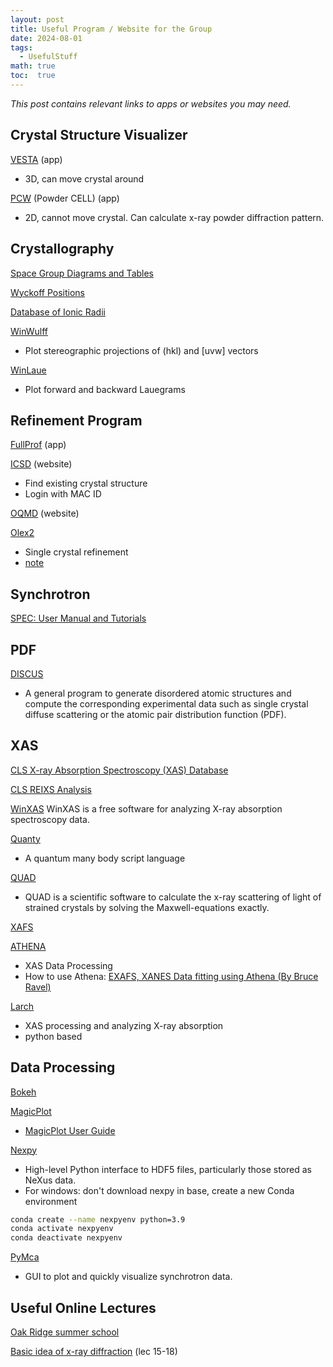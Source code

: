 ```yaml
---
layout: post
title: Useful Program / Website for the Group
date: 2024-08-01
tags: 
  - UsefulStuff
math: true
toc:  true
---
```


_This post contains relevant links to apps or websites you may need._

## Crystal Structure Visualizer 
<a href="https://jp-minerals.org/vesta/en/download.html">VESTA</a> (app)
- 3D, can move crystal around

<a href="http://mill2.chem.ucl.ac.uk/ccp/web-mirrors/powdcell/a_v/v_1/powder/e_cell.html">PCW</a> (Powder CELL) (app)
- 2D, cannot move crystal. Can calculate x-ray powder diffraction pattern. 

## Crystallography 
<a href="http://img.chem.ucl.ac.uk/sgp/large/sgp.htm">Space Group Diagrams and Tables</a>

<a href="https://www.cryst.ehu.es/cgi-bin/cryst/programs/nph-wp-list">Wyckoff Positions</a>

<a href="http://abulafia.mt.ic.ac.uk/shannon/ptable.php">Database of Ionic Radii</a>

<a href="http://www.jcrystal.com/products/winwulff/">WinWulff</a>
- Plot stereographic projections of (hkl) and [uvw] vectors 

<a href="http://jcrystal.com/products/winlaue/index.htm">WinLaue</a>
- Plot forward and backward Lauegrams

## Refinement Program
<a href="https://www.ill.eu/sites/fullprof/php/downloads.html">FullProf</a> (app)

<a href="https://icsd-fiz-karlsruhe-de.libaccess.lib.mcmaster.ca/search/basic.xhtml;jsessionid=6FAAD006C7DC776D497945357FCAD835">ICSD</a>  (website)
- Find existing crystal structure
- Login with MAC ID

<a href="https://oqmd.org/">OQMD</a> (website)

<a href="https://www.olexsys.org/olex2/">Olex2</a>
- Single crystal refinement
- <a href="https://www.chem.ubc.ca/sites/default/files/wysiwyg_uploads/facilities/x-ray/ilia_guzei_notes_on_olex2.pdf">note</a>

## Synchrotron
<a href="https://certif.com/spec_manual/idx.html">SPEC: User Manual and Tutorials</a>

## PDF
<a href="https://tproffen.github.io/DiffuseCode/">DISCUS</a>
- A general program to generate disordered atomic structures and compute the corresponding experimental data such as single crystal diffuse scattering or the atomic pair distribution function (PDF).

## XAS

<a href="https://xasdb.lightsource.ca/">CLS X-ray Absorption Spectroscopy (XAS) Database</a>

<a href="https://pypi.org/project/reixs/">CLS REIXS Analysis</a>

<a href="https://winxas.de/">WinXAS</a>
WinXAS is a free software for analyzing X-ray absorption spectroscopy data.

<a href="https://www.quanty.org/start">Quanty</a>
- A quantum many body script language

<a href="https://quad.x-ray.center/">QUAD</a>
- QUAD is a scientific software to calculate the x-ray scattering of light of strained crystals by solving the Maxwell-equations exactly.

<a href="https://xafs.xrayabsorption.org/">XAFS</a>

<a href="https://bruceravel.github.io/demeter/documents/Athena/index.html">ATHENA</a>
- XAS Data Processing
- How to use Athena:  <a href="https://www.youtube.com/playlist?list=PLyzX_pouV65vbohf_puwlg9fGNjJGpKpd">EXAFS, XANES Data fitting using Athena (By Bruce Ravel)</a>

<a href="https://xraypy.github.io/xraylarch/">Larch</a>
- XAS processing and analyzing X-ray absorption
- python based

## Data Processing
<a href="http://bokeh.org/">Bokeh</a>

<a href="https://magicplot.com/index.php#home">MagicPlot</a>
- <a href="https://magicplot.com/wiki/manual">MagicPlot User Guide</a>

<a href="https://nexpy.github.io/nexpy/includeme.html">Nexpy</a>
-  High-level Python interface to HDF5 files, particularly those stored as NeXus data.
-  For windows: don't download nexpy in base, create a new Conda environment
 ```sh
conda create --name nexpyenv python=3.9
conda activate nexpyenv
conda deactivate nexpyenv
```

<a href="https://pymca.sourceforge.net/download.html">PyMca</a>
-  GUI to plot and quickly visualize synchrotron data.
  
## Useful Online Lectures
<a href="https://neutrons.ornl.gov/nxs/2021/lectures">Oak Ridge summer school</a>

<a href="https://ocw.mit.edu/courses/3-091sc-introduction-to-solid-state-chemistry-fall-2010/pages/crystalline-materials/15-introduction-to-crystallography/">Basic idea of x-ray diffraction</a> (lec 15-18)


<a href=""></a>
<a href=""></a>


